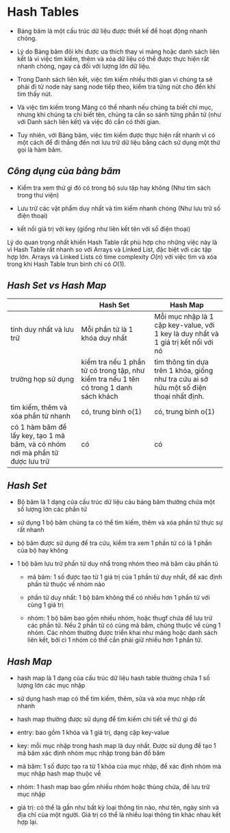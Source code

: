 # **Hash Tables**

- Bảng băm là một cấu trúc dữ liệu được thiết kế để hoạt động nhanh chóng.

- Lý do Bảng băm đôi khi được ưa thích thay vì mảng hoặc danh sách liên kết là vì việc tìm kiếm, thêm và xóa dữ liệu có thể được thực hiện rất nhanh chóng, ngay cả đối với lượng lớn dữ liệu.

- Trong Danh sách liên kết, việc tìm kiếm nhiều thời gian vì chúng ta sẽ phải đi từ node này sang node tiếp theo, kiểm tra từng nút cho đến khi tìm thấy nút.

- Và việc tìm kiếm trong Mảng có thể nhanh nếu chúng ta biết chỉ mục, nhưng khi chúng ta chỉ biết tên, chúng ta cần so sánh từng phần tử (như với Danh sách liên kết) và việc đó cần có thời gian.

- Tuy nhiên, với Bảng băm, việc tìm kiếm được thực hiện rất nhanh vì có một cách để đi thẳng đến nơi lưu trữ dữ liệu bằng cách sử dụng một thứ gọi là hàm băm.

## **_Công dụng của bảng băm_**

- Kiểm tra xem thứ gì đó có trong bộ sưu tập hay không (Như tìm sách trong thư viện)

- Lưu trữ các vật phẩm duy nhất và tìm kiếm nhanh chóng (Như lưu trữ số điện thoại)

- kết nối giá trị với key (giống như liên kết tên với số điện thoại)

Lý do quan trọng nhất khiến Hash Table rất phù hợp cho những việc này là vì Hash Table rất nhanh so với Arrays và Linked List, đặc biệt với các tập hợp lớn. Arrays và Linked Lists có time complexity $O(n)$ với việc tìm và xóa trong khi Hash Table trun bình chỉ có $O(1)$.

## **_Hash Set vs Hash Map_**

|                                                                               | Hash Set                                                                               | Hash Map                                                                                |
| ----------------------------------------------------------------------------- | -------------------------------------------------------------------------------------- | --------------------------------------------------------------------------------------- |
| tính duy nhất và lưu trữ                                                      | Mỗi phần tử là 1 khóa duy nhất                                                         | Mỗi mục nhập là 1 cặp key-value, với 1 key là duy nhất và 1 giá trị kết nối với nó      |
| trường họp sử dụng                                                            | kiểm tra nếu 1 phần tử có trong tập, như kiểm tra nếu 1 tên có trong 1 danh sách khách | tìm thông tin dựa trên 1 khóa, giống như tra cứu ai sở hữu một số điện thoại nhất định. |
| tìm kiếm, thêm và xóa phần tử nhanh                                           | có, trung bình o(1)                                                                    | có, trung bình o(1)                                                                     |
| có 1 hàm băm để lấy key, tạo 1 mã băm, và có nhóm nơi mà phần tử được lưu trữ | có                                                                                     | có                                                                                      |

## **_Hash Set_**

- Bộ băm là 1 dạng của cấu trúc dữ liệu cảu bảng băm thường chứa một số lượng lớn các phần tử

- sử dụng 1 bộ băm chúng ta có thể tìm kiếm, thêm và xóa phần tử thực sự rất nhanh

- bộ băm được sử dụng để tra cứu, kiểm tra xem 1 phần tử có là 1 phần của bộ hay không

- 1 bộ băm lưu trữ phần tử duy nhẩ trong nhóm theo mã băm cảu phần tủ

  - mã băm: 1 số được tạo từ 1 giá trị của 1 phần tử duy nhất, để xác định phần tử thuộc về nhóm nào

  - phần tử duy nhất: 1 bộ băm không thể có nhiều hơn 1 phần tử với cùng 1 giá trị

  - nhóm: 1 bộ băm bao gồm nhiều nhóm, hoặc thugf chứa để lưu trữ các phần tử. Nếu 2 phần tử có cùng mã băm, chúng thuộc về cùng 1 nhóm. Các nhóm thường được triển khai như mảng hoặc danh sách liên kết, bởi cì 1 nhóm có thể cần phải giữ nhiều hơn 1 phần tử.

## **_Hash Map_**

- hash map là 1 dạng của cấu trúc dữ liệu hash table thường chứa 1 số lượng lớn các mục nhập

- sử dụng hash map có thể tìm kiếm, thêm, sửa và xóa mục nhập rất nhanh

- hash map thường được sử dụng để tìm kiếm chi tiết về thứ gì đó

- entry: bao gồm 1 khóa và 1 giá trị, dạng cặp key-value

- key: mỗi mục nhập trong hash map là duy nhất. Được sử dụng để tạo 1 mã băm xác định nhóm mục nhập trong bản đồ băm

- mã băm: 1 số được tạo ra từ 1 khóa của mục nhập, để xác định nhóm mà mục nhập hash map thuộc về

- nhóm: 1 hash map bao gồm nhiều nhóm hoặc thùng chứa, để lưu trữ mục nhập

- giá trị: có thể là gần như bất kỳ loại thông tin nào, như tên, ngày sinh và địa chỉ của một người. Giá trị có thể là nhiều loại thông tin khác nhau kết hợp lại.

